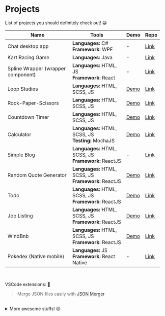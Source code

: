 # Projects

List of projects you should definitely check out! 😀

|Name|Tools|Demo|Repo|
|----|----|----|----|
|Chat desktop app|**Languages:** C# <br>**Framework:** WPF|-| [Link](https://github.com/A-amon/ChatClone)|
|Kart Racing Game|**Languages:** Java|-| [Link](https://github.com/A-amon/Racing-Kart-Game)|
|Spline Wrapper (wrapper component)|**Languages:** HTML, JS <br>**Framework:** React|-| [Link](https://github.com/A-amon/SplineWrapper)|
|Loop Studios|**Languages:** HTML, SCSS, JS|[Demo](https://a-amon.github.io/LoopStudios/)| [Link](https://github.com/A-amon/LoopStudios)|
|Rock-Paper-Scissors|**Languages:** HTML, SCSS, JS|[Demo](https://a-amon.github.io/Rock-Paper-Scissors/)| [Link](https://github.com/A-amon/Rock-Paper-Scissors)|
|Countdown Timer|**Languages:** HTML, SCSS, JS|[Demo](https://a-amon.github.io/Countdown-Timer/)| [Link](https://github.com/A-amon/Countdown-Timer)|
|Calculator|**Languages:** HTML, SCSS, JS <br>**Testing:** MochaJS|[Demo](https://a-amon.github.io/Calculator/)| [Link](https://github.com/A-amon/Calculator)|
|Simple Blog|**Languages:** HTML, SCSS, JS <br>**Framework:** ReactJS| - | [Link](https://github.com/A-amon/blog)|
|Random Quote Generator|**Languages:** HTML, SCSS, JS <br>**Framework:** ReactJS|[Demo](https://a-amon.github.io/Random-Quote-Generator/)| [Link](https://github.com/A-amon/Random-Quote-Generator)|
|Todo|**Languages:** HTML, SCSS, JS <br>**Framework:** ReactJS|[Demo](https://a-amon.github.io/Todo/)| [Link](https://github.com/A-amon/Todo)|
|Job Listing|**Languages:** HTML, SCSS, JS <br>**Framework:** ReactJS|[Demo](https://a-amon.github.io/Job-Listing/)| [Link](https://github.com/A-amon/Job-Listing)|
|WindBnb|**Languages:** HTML, SCSS, JS <br>**Framework:** ReactJS|[Demo](https://a-amon.github.io/windbnb/)| [Link](https://github.com/A-amon/windbnb)|
|Pokedex (Native mobile)|**Languages:** JS <br>**Framework:** React Native|-|[Link](https://github.com/A-amon/Pokedex)|

<br>

VSCode extensions: 🤖
> Merge JSON files easily with [JSON Merger](https://github.com/A-amon/json-merger)

<br>

<details>
  <summary>More awesome stuffs! 😉</summary> 
  <br>
  <table>
    <tr>
      <th>Name</th>
      <th>Tools</th>
      <th>Demo</th>
      <th>Repo</th>
    </tr>
    <tr>
      <td>Time Tracking Dashboard</td>
      <td><strong>Languages:</strong> HTML, SCSS, JS</td>
      <td><a href="https://a-amon.github.io/Time-tracking-dashboard/">Demo</a></td>
      <td><a href="https://github.com/A-amon/Time-tracking-dashboard">Link</td>
    </tr>
    <tr>
      <td>Room Homepage</td>
      <td><strong>Languages:</strong> HTML, SCSS, JS</td>
      <td><a href="https://a-amon.github.io/Room-Homepage/">Demo</a></td>
      <td><a href="https://github.com/A-amon/Room-Homepage">Link</td>
    </tr>
    <tr>
      <td>Social Media Dashboard (Static)</td>
      <td><strong>Languages:</strong> HTML, SCSS, JS </td>
      <td><a href="https://a-amon.github.io/Social-media-dashboard/">Demo</a></td>
      <td><a href="https://github.com/A-amon/Social-media-dashboard">Link</a></td>
    </tr>
    <tr>
      <td>Base Apparel Subscribe</td>
      <td><strong>Languages:</strong> HTML, SCSS, JS</td>
      <td><a href="https://a-amon.github.io/Base-Apparel/">Demo</a></td>
      <td><a href="https://github.com/A-amon/Base-Apparel">Link</td>
    </tr>
     <tr>
      <td>Ping Subscribe</td>
      <td><strong>Languages:</strong> HTML, SCSS, JS</td>
      <td><a href="https://a-amon.github.io/Ping/">Demo</a></td>
      <td><a href="https://github.com/A-amon/Ping">Link</td>
    </tr>
     <tr>
      <td>Shortly</td>
      <td><strong>Languages:</strong> HTML, SCSS, JS</td>
      <td><a href="https://a-amon.github.io/Shortly/">Demo</a></td>
      <td><a href="https://github.com/A-amon/Shortly">Link</td>
    </tr>
  </table>
</details>
